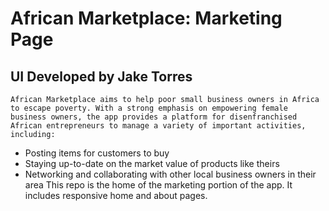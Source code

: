 # African Marketplace: Marketing Page
## UI Developed by Jake Torres
    African Marketplace aims to help poor small business owners in Africa to escape poverty. With a strong emphasis on empowering female business owners, the app provides a platform for disenfranchised African entrepreneurs to manage a variety of important activities, including:
- Posting items for customers to buy
- Staying up-to-date on the market value of products like theirs
- Networking and collaborating with other local business owners in their area
    This repo is the home of the marketing portion of the app. It includes responsive home and about pages.